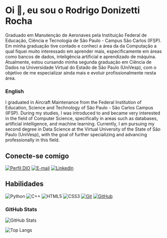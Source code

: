 # Oi 👋, eu sou o Rodrigo Donizetti Rocha

Graduado em Manutenção de Aeronaves pela Instituição Federal de Educação, Ciência e Tecnologia de São Paulo - Campus São Carlos (IFSP). Em minha graduação tive contado e conheci a área da da Computação a qual fiquei muito interessado em aprender mais, especificamente em áreas como bancos de dados, inteligência artificial e aprendizado de máquina. Atualmente, estou cursando minha segunda graduação em Ciência de Dados na Universidade Virtual do Estado de São Paulo (UniVesp), com o objetivo de me especializar ainda mais e evoluir profissionalmente nesta área.


### English

I graduated in Aircraft Maintenance from the Federal Institution of Education, Science and Technology of São Paulo - São Carlos Campus (IFSP). During my studies, I was introduced to and became very interested in the field of Computer Science, specifically in areas such as databases, artificial intelligence, and machine learning. Currently, I am pursuing my second degree in Data Science at the Virtual University of the State of São Paulo (UniVesp), with the goal of further specializing and advancing professionally in this field.

## Conecte-se comigo
[![Perfil DIO](https://img.shields.io/badge/-Meu%20Perfil%20na%20DIO-30A3DC?style=for-the-badge)](https://www.dio.me/users/rodrigo_rocha9229)
[![E-mail](https://img.shields.io/badge/-Email-000?style=for-the-badge&logo=microsoft-outlook&logoColor=E94D5F)](mailto:rodrigo.rocha9229@gmail.com)
[![LinkedIn](https://img.shields.io/badge/-LinkedIn-000?style=for-the-badge&logo=linkedin&logoColor=30A3DC)](https://www.linkedin.com/in/rodrigo-donizetti-rocha-37a563216/)


## Habilidades
![Python](https://img.shields.io/badge/Python-000?style=for-the-badge&logo=python)
![C++](https://img.shields.io/badge/C%2B%2B-000?style=for-the-badge&logo=c%2B%2B&logoColor=00599C)
![HTML5](https://img.shields.io/badge/HTML-000?style=for-the-badge&logo=html5&logoColor=30A3DC)
![CSS3](https://img.shields.io/badge/CSS3-000?style=for-the-badge&logo=css3&logoColor=E94D5F)
[![Git](https://img.shields.io/badge/Git-000?style=for-the-badge&logo=git&logoColor=E94D5F)](https://git-scm.com/doc) 
[![GitHub](https://img.shields.io/badge/GitHub-000?style=for-the-badge&logo=github&logoColor=30A3DC)](https://docs.github.com/)

### GitHub Stats
![GitHub Stats](https://github-readme-stats.vercel.app/api?username=rodrigodrocha&theme=transparent&bg_color=002&border_color=30A3DC&show_icons=true&icon_color=30A3DC&title_color=E94D5F&text_color=FFF)

![Top Langs](https://github-readme-stats-git-masterrstaa-rickstaa.vercel.app/api/top-langs/?username=rodrigodrocha&layout=compact&bg_color=002&border_color=30A3DC&title_color=E94D5F&text_color=FFF)



<!--
**rodrigodrocha/rodrigodrocha** is a ✨ _special_ ✨ repository because its `README.md` (this file) appears on your GitHub profile.

Here are some ideas to get you started:

- 🔭 I’m currently working on ...
- 🌱 I’m currently learning ...
- 👯 I’m looking to collaborate on ...
- 🤔 I’m looking for help with ...
- 💬 Ask me about ...
- 📫 How to reach me: ...
- 😄 Pronouns: ...
- ⚡ Fun fact: ...
-->

